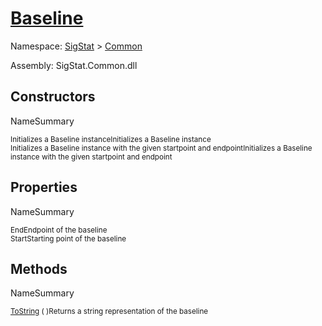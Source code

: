 # [Baseline](./Baseline.md)

Namespace: [SigStat]() > [Common](./README.md)

Assembly: SigStat.Common.dll


## Constructors

NameSummary

<sub>Initializes a Baseline instance</sub><sub>Initializes a Baseline instance</sub><br>
<sub>Initializes a Baseline instance with the given startpoint and endpoint</sub><sub>Initializes a Baseline instance with the given startpoint and endpoint</sub><br>


## Properties

NameSummary

<sub>End</sub><sub>Endpoint of the baseline</sub><br>
<sub>Start</sub><sub>Starting point of the baseline</sub><br>


## Methods

NameSummary

<sub>[ToString](./Methods/Baseline-100663332.md) (  )</sub><sub>Returns a string representation of the baseline</sub><br>


